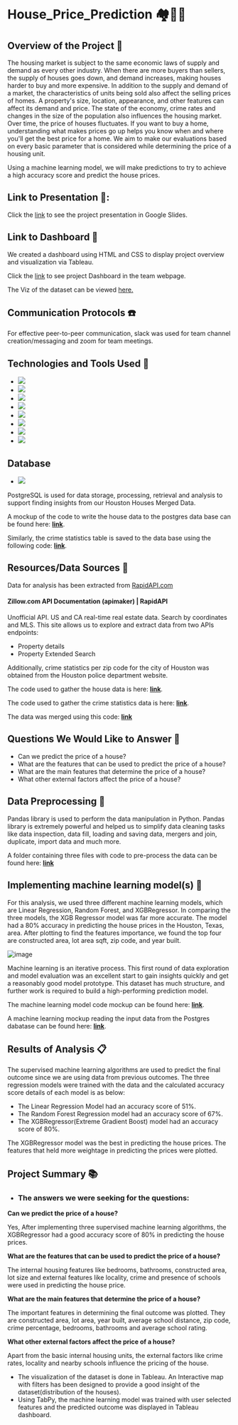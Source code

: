 # House_Price_Prediction :houses::house_with_garden::dollar:
 
## Overview of the Project :scroll:

The housing market is subject to the same economic laws of supply and demand as every other industry. When there are more buyers than sellers, the supply of houses goes down, and demand increases, making houses harder to buy and more expensive. In addition to the supply and demand of a market, the characteristics of units being sold also affect the selling prices of homes. A property's size, location, appearance, and other features can affect its demand and price. The state of the economy, crime rates and changes in the size of the population also influences the housing market. Over time, the price of houses fluctuates. If you want to buy a home, understanding what makes prices go up helps you know when and where you'll get the best price for a home. We aim to make our evaluations based on every basic parameter that is considered while determining the price of a housing unit. 

Using a machine learning model, we will make predictions to try to achieve a high accuracy score and predict the house prices. 

## Link to Presentation 🎦:

Click the [link](https://docs.google.com/presentation/d/1uETFlwjuOJqFBKV2HDUrnMW87aWxBhDpTHLkDI9pQpk/edit#slide=id.gc6f9e470d_0_0) to see the project presentation in Google Slides.

## Link to Dashboard :bookmark_tabs:

We created a dashboard using HTML and CSS to display project overview and visualization via Tableau.

Click the [link](https://nino-gb.github.io) to see project Dashboard in the team webpage.

The Viz of the dataset can be viewed [here.](https://public.tableau.com/app/profile/neeraja.v6475/viz/TableauHousePricesDistribution/Dashboard1?publish=yes)

## Communication Protocols :phone:

For effective peer-to-peer communication, slack was used for team channel creation/messaging and zoom for team meetings.

## Technologies and Tools Used :toolbox:

* ![](https://img.shields.io/badge/Python-yellow?style=for-the-badge)
* ![](https://img.shields.io/badge/Jupyter_Notebook-orange?style=for-the-badge)
* ![](https://img.shields.io/badge/Excel-green?style=for-the-badge)
* ![](https://img.shields.io/badge/Visual_Studio_Code-blue?style=for-the-badge)
* ![](https://img.shields.io/badge/PgAdmin-lightgrey?style=for-the-badge)
* ![](https://img.shields.io/badge/Tableau-blue?style=for-the-badge)
* ![](https://img.shields.io/badge/TabPy-orange?style=for-the-badge)
* ![](https://img.shields.io/badge/HTML_&_CSS-green?style=for-the-badge)

## Database

* ![](https://img.shields.io/badge/PostgreSQL-blue?style=for-the-badge)

PostgreSQL is used for data storage, processing, retrieval and analysis to support finding insights from our Houston Houses Merged Data.

A mockup of the code to write the house data to the postgres data base can be found here: **[link](./03_Code_and_Data/04_Database/04_Database_houseData.ipynb)**.

Similarly, the crime statistics table is saved to the data base using the following code: **[link](./03_Code_and_Data/04_Database/04b_Save_to_Database_crimeData.ipynb)**.

## Resources/Data Sources 💼

Data for analysis has been extracted from [RapidAPI.com](https://rapidapi.com/apimaker/api/zillow-com1)

#### Zillow.com API Documentation (apimaker) | RapidAPI

Unofficial API. US and CA real-time real estate data. Search by coordinates and MLS. This site allows us to explore and extract data from two APIs endpoints:
* Property details
* Property Extended Search

Additionally, crime statistics per zip code for the city of Houston was obtained from the Houston police department website. 

The code used to gather the house data is here: **[link](./03_Code_and_Data/01_Gathering/01a_Get_House_Data.ipynb)**.

The code used to gather the crime statistics data is here: **[link](./03_Code_and_Data/01_Gathering/01b_Get_Crime_Data.ipynb)**.

The data was merged using this code: **[link](./03_Code_and_Data/02_Merging/02_Merge_Data.ipynb)**

## Questions We Would Like to Answer :memo:

* Can we predict the price of a house?
* What are the features that can be used to predict the price of a house?
* What are the main features that determine the price of a house?
* What other external factors affect the price of a house?

## Data Preprocessing 🔬

Pandas library is used to perform the data manipulation in Python. Pandas library is extremely powerful and helped us to simplify data cleaning tasks like data inspection, data fill, loading and saving data, mergers and join, duplicate, import data and much more.

A folder containing three files with code to pre-process the data can be found here: **[link](./03_Code_and_Data/03_Preprocessing/)**

## Implementing machine learning model(s) 🤖

For this analysis, we used three different machine learning models, which are Linear Regression, Random Forest, and XGBRegressor. In comparing the three models, the XGB Regressor model was far more accurate. The model had a 80% accuracy in predicting the house prices in the Houston, Texas, area. After plotting to find the features importance, we found the top four are constructed area, lot area sqft, zip code, and year built.

![image](https://user-images.githubusercontent.com/111020934/214444466-4d408253-b8de-4cf0-a007-d3b039373b02.png)

Machine learning is an iterative process. This first round of data exploration and model evaluation was an excellent start to gain insights quickly and get a reasonably good model prototype. This dataset has much structure, and further work is required to build a high-performing prediction model.

The machine learning model code mockup can be found here: **[link](./03_Code_and_Data/05_ML_Model/ML_House_Prediction_Prices_Updated.ipynb)**.

A machine learning mockup reading the input data from the Postgres dabatase can be found here: **[link](./03_Code_and_Data/05_ML_Model/05_ML_Model_read_from_JoinedDB.ipynb)**.

## Results of Analysis :clipboard:

The supervised machine learning algorithms are used to predict the final outcome since we are using data from previous outcomes.
The three regression models were trained with the data and the calculated accuracy score details of each model is as below:
* The Linear Regression Model had an accuracy score of 51%.
* The Random Forest Regression model had an accuracy score of 67%.
* The XGBRegressor(Extreme Gradient Boost) model had an accuracy score of 80%.

The XGBRegressor model was the best in predicting the house prices. The features that held more weightage in predicting the prices were plotted.

## Project Summary :books:

* ### The answers we were seeking for the questions:

 **Can we predict the price of a house?**

 Yes, After implementing three supervised machine learning algorithms, the XGBRegressor had a good accuracy score of 80% in predicting the house prices.

 **What are the features that can be used to predict the price of a house?**

 The internal housing features like bedrooms, bathrooms, constructed area, lot size and external features like locality, crime and presence of schools were used in predicting the house price.

 **What are the main features that determine the price of a house?**

 The important features in determining the final outcome was plotted. They are constructed area, lot area, year built, average school distance, zip code, crime     percentage, bedrooms, bathrooms and average school rating.

 **What other external factors affect the price of a house?**
 
 Apart from the basic internal housing units, the external factors like crime rates, locality and nearby schools influence the pricing of the house.

* The visualization of the dataset is done in Tableau. An Interactive map with filters has been designed to provide a good insight of the dataset(distribution of the houses).
* Using TabPy, the machine learning model was trained with user selected features and the predicted outcome was displayed in Tableau dashboard.
